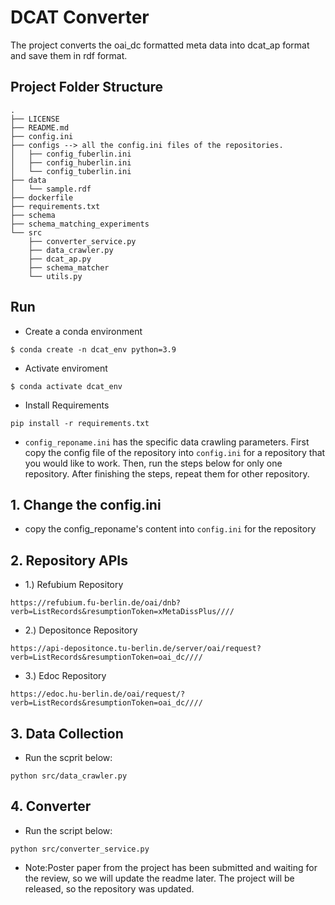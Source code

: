 # DCAT Converter
The project converts the oai_dc formatted meta data into dcat_ap format and save them in rdf format.


## Project Folder Structure
````
.
├── LICENSE
├── README.md
├── config.ini
├── configs --> all the config.ini files of the repositories.
│   ├── config_fuberlin.ini
│   ├── config_huberlin.ini
│   └── config_tuberlin.ini
├── data
│   └── sample.rdf
├── dockerfile
├── requirements.txt
├── schema
├── schema_matching_experiments
└── src
    ├── converter_service.py
    ├── data_crawler.py
    ├── dcat_ap.py
    ├── schema_matcher
    └── utils.py
````
## Run
* Create a conda environment

```
$ conda create -n dcat_env python=3.9
```

* Activate enviroment

```
$ conda activate dcat_env
```
* Install Requirements

```
pip install -r requirements.txt
```

*  ```config_reponame.ini``` has the specific data crawling parameters.
First copy the config file of the repository into ```config.ini``` for a repository that you would like to work.
Then, run the steps below for only one repository.
After finishing the steps, repeat them for other repository.

## 1. Change the config.ini
* copy the config_reponame's content into ```config.ini``` for the repository
## 2. Repository APIs
* 1.) Refubium Repository

```
https://refubium.fu-berlin.de/oai/dnb?verb=ListRecords&resumptionToken=xMetaDissPlus////
```

* 2.) Depositonce Repository

```
https://api-depositonce.tu-berlin.de/server/oai/request?verb=ListRecords&resumptionToken=oai_dc////
```
* 3.) Edoc Repository

```
https://edoc.hu-berlin.de/oai/request/?verb=ListRecords&resumptionToken=oai_dc////
```

## 3. Data Collection 

  
* Run the scprit below:
``` 
python src/data_crawler.py
```

## 4. Converter
* Run the script below:
```
python src/converter_service.py
```


* Note:Poster paper from the project has been submitted and waiting for the review, so we will update the readme later. The project will be released, so the repository was updated.
